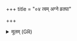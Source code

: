 +++
title = "०४ त्वम् अग्ने व्रतपा"

+++
<details><summary>मूलम् (GR)</summary>

त्वम् अग्ने व्रतपा असि  
देव आ मर्त्येष्व् आ ।  
त्वं यज्ञेष्व् ईड्यः ॥
</details>